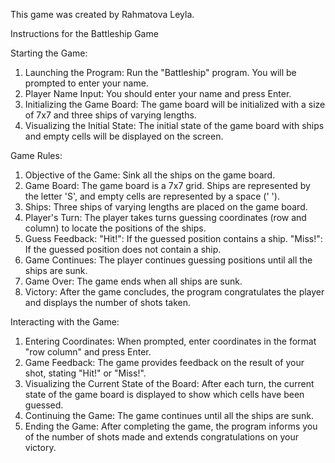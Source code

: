 This game was created by Rahmatova Leyla.

Instructions for the Battleship Game

Starting the Game:
1. Launching the Program:
Run the "Battleship" program.
You will be prompted to enter your name.
2. Player Name Input:
You should enter your name and press Enter.
3. Initializing the Game Board:
The game board will be initialized with a size of 7x7 and three ships of varying lengths.
4. Visualizing the Initial State:
The initial state of the game board with ships and empty cells will be displayed on the screen.

Game Rules:
1. Objective of the Game:
Sink all the ships on the game board.
2. Game Board:
The game board is a 7x7 grid.
Ships are represented by the letter 'S', and empty cells are represented by a space (' ').
3. Ships:
Three ships of varying lengths are placed on the game board.
4. Player's Turn:
The player takes turns guessing coordinates (row and column) to locate the positions of the ships.
5. Guess Feedback:
"Hit!": If the guessed position contains a ship.
"Miss!": If the guessed position does not contain a ship.
6. Game Continues:
The player continues guessing positions until all the ships are sunk.
7. Game Over:
The game ends when all ships are sunk.
8. Victory:
After the game concludes, the program congratulates the player and displays the number of shots taken.

Interacting with the Game:
1. Entering Coordinates:
When prompted, enter coordinates in the format "row column" and press Enter.
2. Game Feedback:
The game provides feedback on the result of your shot, stating "Hit!" or "Miss!".
3. Visualizing the Current State of the Board:
After each turn, the current state of the game board is displayed to show which cells have been guessed.
4. Continuing the Game:
The game continues until all the ships are sunk.
5. Ending the Game:
After completing the game, the program informs you of the number of shots made and extends congratulations on your victory.

